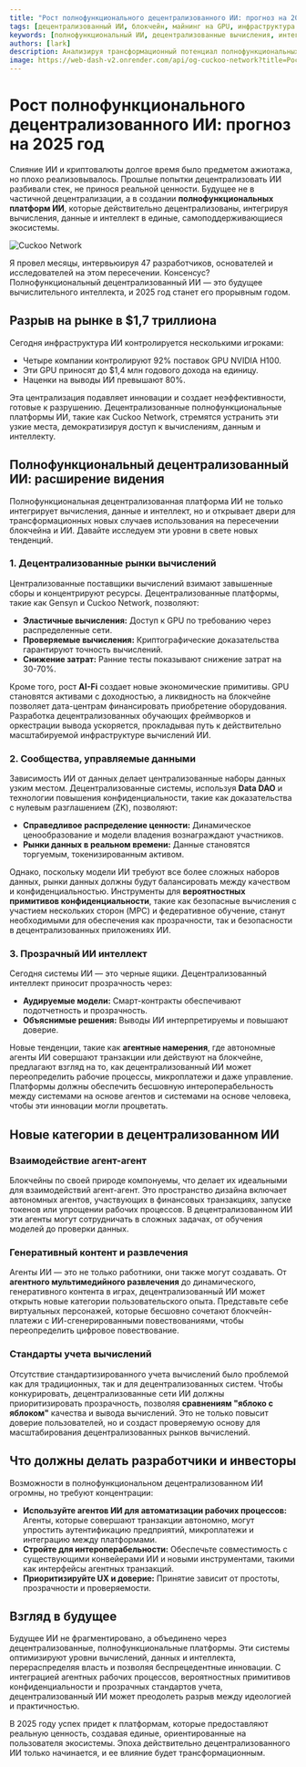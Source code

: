 ```yaml
---
title: "Рост полнофункционального децентрализованного ИИ: прогноз на 2025 год"
tags: [децентрализованный ИИ, блокчейн, майнинг на GPU, инфраструктура ИИ]
keywords: [полнофункциональный ИИ, децентрализованные вычисления, интеграция ИИ и блокчейна, нарушение рынка ИИ]
authors: [lark]
description: Анализируя трансформационный потенциал полнофункциональных децентрализованных платформ ИИ, эта статья исследует, как интеграция вычислений, данных и интеллекта может нарушить централизованную инфраструктуру ИИ и демократизировать доступ к вычислениям ИИ к 2025 году.
image: https://web-dash-v2.onrender.com/api/og-cuckoo-network?title=Рост%20полнофункционального%20децентрализованного%20ИИ%3A%20прогноз%20на%202025%20год
---
```


# Рост полнофункционального децентрализованного ИИ: прогноз на 2025 год

Слияние ИИ и криптовалюты долгое время было предметом ажиотажа, но плохо реализовывалось. Прошлые попытки децентрализовать ИИ разбивали стек, не принося реальной ценности. Будущее не в частичной децентрализации, а в создании **полнофункциональных платформ ИИ**, которые действительно децентрализованы, интегрируя вычисления, данные и интеллект в единые, самоподдерживающиеся экосистемы.

![Cuckoo Network](https://web-dash-v2.onrender.com/api/og-cuckoo-network?title=Рост%20полнофункционального%20децентрализованного%20ИИ%3A%20прогноз%20на%202025%20год)

Я провел месяцы, интервьюируя 47 разработчиков, основателей и исследователей на этом пересечении. Консенсус? Полнофункциональный децентрализованный ИИ — это будущее вычислительного интеллекта, и 2025 год станет его прорывным годом.

## Разрыв на рынке в $1,7 триллиона

Сегодня инфраструктура ИИ контролируется несколькими игроками:

- Четыре компании контролируют 92% поставок GPU NVIDIA H100.
- Эти GPU приносят до $1,4 млн годового дохода на единицу.
- Наценки на выводы ИИ превышают 80%.

Эта централизация подавляет инновации и создает неэффективности, готовые к разрушению. Децентрализованные полнофункциональные платформы ИИ, такие как Cuckoo Network, стремятся устранить эти узкие места, демократизируя доступ к вычислениям, данным и интеллекту.

## Полнофункциональный децентрализованный ИИ: расширение видения

Полнофункциональная децентрализованная платформа ИИ не только интегрирует вычисления, данные и интеллект, но и открывает двери для трансформационных новых случаев использования на пересечении блокчейна и ИИ. Давайте исследуем эти уровни в свете новых тенденций.

### **1. Децентрализованные рынки вычислений**

Централизованные поставщики вычислений взимают завышенные сборы и концентрируют ресурсы. Децентрализованные платформы, такие как Gensyn и Cuckoo Network, позволяют:

- **Эластичные вычисления:** Доступ к GPU по требованию через распределенные сети.
- **Проверяемые вычисления:** Криптографические доказательства гарантируют точность вычислений.
- **Снижение затрат:** Ранние тесты показывают снижение затрат на 30-70%.

Кроме того, рост **AI-Fi** создает новые экономические примитивы. GPU становятся активами с доходностью, а ликвидность на блокчейне позволяет дата-центрам финансировать приобретение оборудования. Разработка децентрализованных обучающих фреймворков и оркестрации вывода ускоряется, прокладывая путь к действительно масштабируемой инфраструктуре вычислений ИИ.

### **2. Сообщества, управляемые данными**

Зависимость ИИ от данных делает централизованные наборы данных узким местом. Децентрализованные системы, используя **Data DAO** и технологии повышения конфиденциальности, такие как доказательства с нулевым разглашением (ZK), позволяют:

- **Справедливое распределение ценности:** Динамическое ценообразование и модели владения вознаграждают участников.
- **Рынки данных в реальном времени:** Данные становятся торгуемым, токенизированным активом.

Однако, поскольку модели ИИ требуют все более сложных наборов данных, рынки данных должны будут балансировать между качеством и конфиденциальностью. Инструменты для **вероятностных примитивов конфиденциальности**, такие как безопасные вычисления с участием нескольких сторон (MPC) и федеративное обучение, станут необходимыми для обеспечения как прозрачности, так и безопасности в децентрализованных приложениях ИИ.

### **3. Прозрачный ИИ интеллект**

Сегодня системы ИИ — это черные ящики. Децентрализованный интеллект приносит прозрачность через:

- **Аудируемые модели:** Смарт-контракты обеспечивают подотчетность и прозрачность.
- **Объяснимые решения:** Выводы ИИ интерпретируемы и повышают доверие.

Новые тенденции, такие как **агентные намерения**, где автономные агенты ИИ совершают транзакции или действуют на блокчейне, предлагают взгляд на то, как децентрализованный ИИ может переопределить рабочие процессы, микроплатежи и даже управление. Платформы должны обеспечить бесшовную интероперабельность между системами на основе агентов и системами на основе человека, чтобы эти инновации могли процветать.

## Новые категории в децентрализованном ИИ

### **Взаимодействие агент-агент**

Блокчейны по своей природе компонуемы, что делает их идеальными для взаимодействий агент-агент. Это пространство дизайна включает автономных агентов, участвующих в финансовых транзакциях, запуске токенов или упрощении рабочих процессов. В децентрализованном ИИ эти агенты могут сотрудничать в сложных задачах, от обучения моделей до проверки данных.

### **Генеративный контент и развлечения**

Агенты ИИ — это не только работники, они также могут создавать. От **агентного мультимедийного развлечения** до динамического, генеративного контента в играх, децентрализованный ИИ может открыть новые категории пользовательского опыта. Представьте себе виртуальных персонажей, которые бесшовно сочетают блокчейн-платежи с ИИ-сгенерированными повествованиями, чтобы переопределить цифровое повествование.

### **Стандарты учета вычислений**

Отсутствие стандартизированного учета вычислений было проблемой как для традиционных, так и для децентрализованных систем. Чтобы конкурировать, децентрализованные сети ИИ должны приоритизировать прозрачность, позволяя **сравнениям "яблоко с яблоком"** качества и вывода вычислений. Это не только повысит доверие пользователей, но и создаст проверяемую основу для масштабирования децентрализованных рынков вычислений.

## Что должны делать разработчики и инвесторы

Возможности в полнофункциональном децентрализованном ИИ огромны, но требуют концентрации:

- **Используйте агентов ИИ для автоматизации рабочих процессов:** Агенты, которые совершают транзакции автономно, могут упростить аутентификацию предприятий, микроплатежи и интеграцию между платформами.
- **Стройте для интероперабельности:** Обеспечьте совместимость с существующими конвейерами ИИ и новыми инструментами, такими как интерфейсы агентных транзакций.
- **Приоритизируйте UX и доверие:** Принятие зависит от простоты, прозрачности и проверяемости.

## Взгляд в будущее

Будущее ИИ не фрагментировано, а объединено через децентрализованные, полнофункциональные платформы. Эти системы оптимизируют уровни вычислений, данных и интеллекта, перераспределяя власть и позволяя беспрецедентные инновации. С интеграцией агентных рабочих процессов, вероятностных примитивов конфиденциальности и прозрачных стандартов учета, децентрализованный ИИ может преодолеть разрыв между идеологией и практичностью.

В 2025 году успех придет к платформам, которые предоставляют реальную ценность, создавая единые, ориентированные на пользователя экосистемы. Эпоха действительно децентрализованного ИИ только начинается, и ее влияние будет трансформационным.